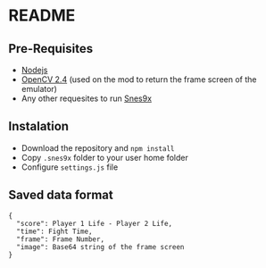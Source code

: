 # README #

## Pre-Requisites ##
* [Nodejs][Nodejs]
* [OpenCV 2.4][Opencv] (used on the mod to return the frame screen of the emulator)
* Any other requesites to run [Snes9x][Snes9x]

## Instalation ##
* Download the repository and `npm install`
* Copy `.snes9x` folder to your user home folder
* Configure `settings.js` file

## Saved data format ##

```
{
  "score": Player 1 Life - Player 2 Life,
  "time": Fight Time,
  "frame": Frame Number,
  "image": Base64 string of the frame screen
}
```


[Snes9x]: https://github.com/snes9xgit/snes9x
[Nodejs]: https://nodejs.org/en/
[Opencv]: https://docs.opencv.org/2.4.13/doc/tutorials/introduction/linux_install/linux_install.html
